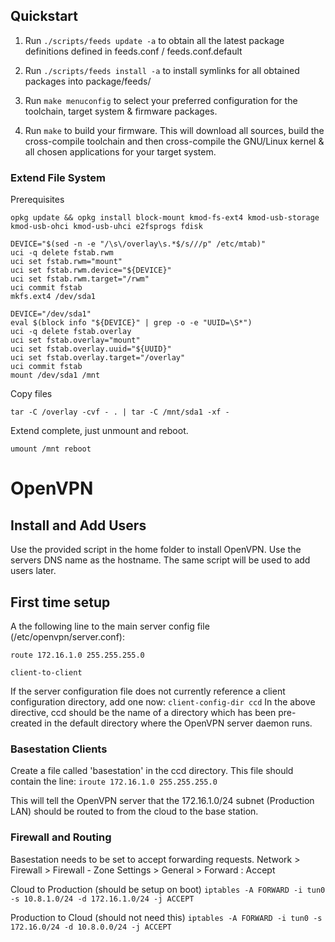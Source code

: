 


## Quickstart

1. Run `./scripts/feeds update -a` to obtain all the latest package definitions
   defined in feeds.conf / feeds.conf.default

2. Run `./scripts/feeds install -a` to install symlinks for all obtained
   packages into package/feeds/

3. Run `make menuconfig` to select your preferred configuration for the
   toolchain, target system & firmware packages.

4. Run `make` to build your firmware. This will download all sources, build the
   cross-compile toolchain and then cross-compile the GNU/Linux kernel & all chosen
   applications for your target system.

### Extend File System
Prerequisites

`opkg update && opkg install block-mount kmod-fs-ext4 kmod-usb-storage kmod-usb-ohci kmod-usb-uhci e2fsprogs fdisk`

```
DEVICE="$(sed -n -e "/\s\/overlay\s.*$/s///p" /etc/mtab)"
uci -q delete fstab.rwm
uci set fstab.rwm="mount"
uci set fstab.rwm.device="${DEVICE}"
uci set fstab.rwm.target="/rwm"
uci commit fstab
mkfs.ext4 /dev/sda1

DEVICE="/dev/sda1"
eval $(block info "${DEVICE}" | grep -o -e "UUID=\S*")
uci -q delete fstab.overlay
uci set fstab.overlay="mount"
uci set fstab.overlay.uuid="${UUID}"
uci set fstab.overlay.target="/overlay"
uci commit fstab
mount /dev/sda1 /mnt
```
Copy files

`tar -C /overlay -cvf - . | tar -C /mnt/sda1 -xf -`

Extend complete, just unmount and reboot.

`umount /mnt
reboot`


# OpenVPN
## Install and Add Users
Use the provided script in the home folder to install OpenVPN. Use the servers DNS name as the hostname.
The same script will be used to add users later.

## First time setup
A the following line to the main server config file (/etc/openvpn/server.conf):

`route 172.16.1.0 255.255.255.0`

`client-to-client`


If the server configuration file does not currently reference a client configuration directory, add one now:
`client-config-dir ccd`
In the above directive, ccd should be the name of a directory which has been pre-created in the default directory where the OpenVPN server daemon runs.

### Basestation Clients
Create a file called 'basestation' in the ccd directory. This file should contain the line:
`iroute 172.16.1.0 255.255.255.0`

This will tell the OpenVPN server that the 172.16.1.0/24 subnet (Production LAN) should be routed to from the cloud to the base station.

### Firewall and Routing

Basestation needs to be set to accept forwarding requests. 
Network > Firewall > Firewall - Zone Settings > General > Forward : Accept

Cloud to Production (should be setup on boot)
`iptables -A FORWARD -i tun0 -s 10.8.1.0/24 -d 172.16.1.0/24 -j ACCEPT`

Production to Cloud (should not need this)
`iptables -A FORWARD -i tun0 -s 172.16.0/24 -d 10.8.0.0/24 -j ACCEPT`
